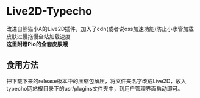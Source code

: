 # Live2D-Typecho  

改进自熊猫小A的Live2D插件，加入了cdn(或者说oss加速功能)防止小水管加载皮肤过慢拖慢全站加载速度  
**这里附赠Pio的全套皮肤哦**
## 食用方法
把下载下来的release版本中的压缩包解压，将文件夹名字改成Live2D，放入typecho网站根目录下的usr/plugins文件夹中，到用户管理界面启动即可。
